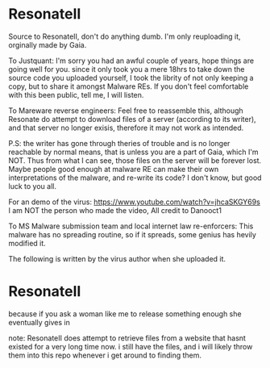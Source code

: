 # ResonateII
Source to ResonateII, don't do anything dumb. I'm only reuploading it, orginally made by Gaia.

To Justquant:
I'm sorry you had an awful couple of years, hope things are going well for you. since it only took you a mere 18hrs to take down the source code you uploaded yourself, I took the librity of not only keeping a copy, but to share it amongst Malware REs. If you don't feel comfortable with this been public, tell me, I will listen. 


To Mareware reverse engineers:
Feel free to reassemble this, although Resonate do attempt to download files of a server (according to its writer), and that server no longer exisis, therefore it may not work as intended. 

P.S: the writer has gone through theries of trouble and is no longer reachable by normal means, that is unless you are a part of Gaia, which I'm NOT. Thus from what I can see, those files on the server will be forever lost. Maybe people good enough at malware RE can make their own interpretations of the malware, and re-write its code? I don't know, but good luck to you all. 

For an demo of the virus: https://www.youtube.com/watch?v=jhcaSKGY69s
I am NOT the person who made the video, All credit to Danooct1

To MS Malware submission team and local internet law re-enforcers:
This malware has no spreading routine, so if it spreads, some genius has hevily modified it.



The following is written by the virus author when she uploaded it.  

# ResonateII

because if you ask a woman like me to release something enough she eventually gives in

note: ResonateII does attempt to retrieve files from a website that hasnt existed for a very long time now. i still have the files, and i will likely throw them into this repo whenever i get around to finding them.
